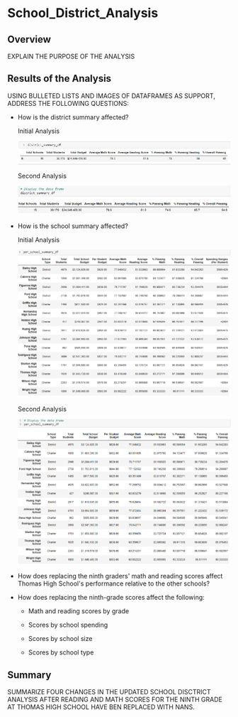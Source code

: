 # School_District_Analysis

## Overview
EXPLAIN THE PURPOSE OF THE ANALYSIS

## Results of the Analysis
USING BULLETED LISTS AND IMAGES OF DATAFRAMES AS SUPPORT, ADDRESS THE FOLLOWING QUESTIONS:

* How is the district summary affected?

    Initial Analysis

    ![](images/district_summary_df_v1.PNG)

    Second Analysis

    ![](images/district_summary_df_v2.PNG)

* How is the school summary affected?

    Initial Analysis

    ![](images/per_school_summary_df_v1.PNG)

    Second Analysis

    ![](images/per_school_summary_df_v2.PNG)
    
* How does replacing the ninth graders' math and reading scores affect Thomas High School's performance relative to the other schools?

* How does replacing the ninth-grade scores affect the following:

    * Math and reading scores by grade

    * Scores by school spending

    * Scores by school size

    * Scores by school type


## Summary
SUMMARIZE FOUR CHANGES IN THE UPDATED SCHOOL DISCTRICT ANALYSIS AFTER READING AND MATH SCORES FOR THE NINTH GRADE AT THOMAS HIGH SCHOOL HAVE BEN REPLACED WITH NANS.

